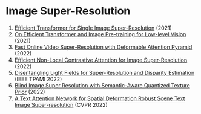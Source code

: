 # Image Super-Resolution
1. [Efficient Transformer for Single Image Super-Resolution](https://arxiv.org/abs/2108.11084) (2021)
2. [On Efficient Transformer and Image Pre-training for Low-level Vision](https://arxiv.org/abs/2112.10175) (2021)
3. [Fast Online Video Super-Resolution with Deformable Attention Pyramid](https://arxiv.org/abs/2202.01731) (2022)
4. [Efficient Non-Local Contrastive Attention for Image Super-Resolution](https://arxiv.org/abs/2201.03794) (2022)
5. [Disentangling Light Fields for Super-Resolution and Disparity Estimation](https://arxiv.org/abs/2202.10603) (IEEE TPAMI 2022)
6. [Blind Image Super Resolution with Semantic-Aware Quantized Texture Prior](https://arxiv.org/abs/2202.13142) (2022)
7. [A Text Attention Network for Spatial Deformation Robust Scene Text Image Super-resolution](https://arxiv.org/abs/2203.09388) (CVPR 2022)

